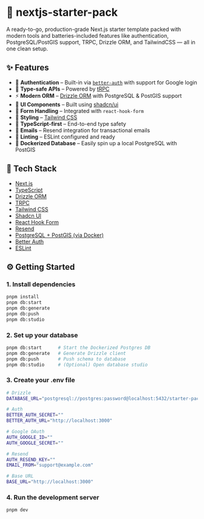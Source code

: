 <!-- # Create T3 App

This is a [T3 Stack](https://create.t3.gg/) project bootstrapped with `create-t3-app`.

## What's next? How do I make an app with this?

We try to keep this project as simple as possible, so you can start with just the scaffolding we set up for you, and add additional things later when they become necessary.

If you are not familiar with the different technologies used in this project, please refer to the respective docs. If you still are in the wind, please join our [Discord](https://t3.gg/discord) and ask for help.

- [Next.js](https://nextjs.org)
- [NextAuth.js](https://next-auth.js.org)
- [Prisma](https://prisma.io)
- [Drizzle](https://orm.drizzle.team)
- [Tailwind CSS](https://tailwindcss.com)
- [tRPC](https://trpc.io)

## Learn More

To learn more about the [T3 Stack](https://create.t3.gg/), take a look at the following resources:

- [Documentation](https://create.t3.gg/)
- [Learn the T3 Stack](https://create.t3.gg/en/faq#what-learning-resources-are-currently-available) — Check out these awesome tutorials

You can check out the [create-t3-app GitHub repository](https://github.com/t3-oss/create-t3-app) — your feedback and contributions are welcome!

## How do I deploy this?

Follow our deployment guides for [Vercel](https://create.t3.gg/en/deployment/vercel), [Netlify](https://create.t3.gg/en/deployment/netlify) and [Docker](https://create.t3.gg/en/deployment/docker) for more information. -->

# 🚀 nextjs-starter-pack

A ready-to-go, production-grade Next.js starter template packed with modern tools and batteries-included features like authentication, PostgreSQL/PostGIS support, TRPC, Drizzle ORM, and TailwindCSS — all in one clean setup.

## ✨ Features

- 🔐 **Authentication** – Built-in via [`better-auth`](https://github.com/clerkinc/better-auth) with support for Google login
- 🧠 **Type-safe APIs** – Powered by [tRPC](https://trpc.io/)
- ⚡ **Modern ORM** – [Drizzle ORM](https://orm.drizzle.team/) with PostgreSQL & PostGIS support
- 🎨 **UI Components** – Built using [shadcn/ui](https://ui.shadcn.dev/)
- 🎯 **Form Handling** – Integrated with `react-hook-form`
- 💅 **Styling** – [Tailwind CSS](https://tailwindcss.com/)
- 🧪 **TypeScript-first** – End-to-end type safety
- 📧 **Emails** – Resend integration for transactional emails
- 🧼 **Linting** – ESLint configured and ready
- 🐘 **Dockerized Database** – Easily spin up a local PostgreSQL with PostGIS

## 🧱 Tech Stack

- [Next.js](https://nextjs.org/)
- [TypeScript](https://www.typescriptlang.org/)
- [Drizzle ORM](https://orm.drizzle.team/)
- [TRPC](https://trpc.io/)
- [Tailwind CSS](https://tailwindcss.com/)
- [Shadcn UI](https://ui.shadcn.dev/)
- [React Hook Form](https://react-hook-form.com/)
- [Resend](https://resend.com/)
- [PostgreSQL + PostGIS (via Docker)](https://postgis.net/)
- [Better Auth](https://github.com/clerkinc/better-auth)
- [ESLint](https://eslint.org/)

## ⚙️ Getting Started

### 1. Install dependencies

```bash
pnpm install
pnpm db:start
pnpm db:generate
pnpm db:push
pnpm db:studio

```

### 2. Set up your database

```bash
pnpm db:start      # Start the Dockerized Postgres DB
pnpm db:generate   # Generate Drizzle client
pnpm db:push       # Push schema to database
pnpm db:studio     # (Optional) Open database studio

```

### 3. Create your .env file

```bash
# Drizzle
DATABASE_URL="postgresql://postgres:password@localhost:5432/starter-pack"

# Auth
BETTER_AUTH_SECRET=""
BETTER_AUTH_URL="http://localhost:3000"

# Google OAuth
AUTH_GOOGLE_ID=""
AUTH_GOOGLE_SECRET=""

# Resend
AUTH_RESEND_KEY=""
EMAIL_FROM="support@example.com"

# Base URL
BASE_URL="http://localhost:3000"

```

### 4. Run the development server

```bash
pnpm dev
```
